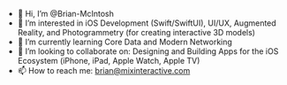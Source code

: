 - 👋 Hi, I’m @Brian-McIntosh
- 👀 I’m interested in iOS Development (Swift/SwiftUI), UI/UX, Augmented Reality, and Photogrammetry (for creating interactive 3D models)
- 🌱 I’m currently learning Core Data and Modern Networking
- 💞️ I’m looking to collaborate on: Designing and Building Apps for the iOS Ecosystem (iPhone, iPad, Apple Watch, Apple TV)
- 📫 How to reach me: brian@mixinteractive.com

<!---
Brian-McIntosh/Brian-McIntosh is a ✨ special ✨ repository because its `README.md` (this file) appears on your GitHub profile.
You can click the Preview link to take a look at your changes.
--->

